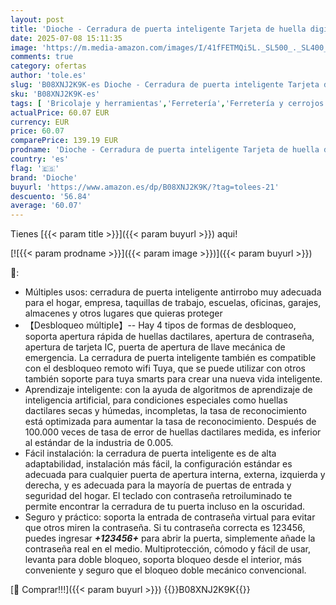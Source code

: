```yaml
---
layout: post
title: 'Dioche - Cerradura de puerta inteligente Tarjeta de huella digital Llaves de contraseña Desbloqueo Seguridad impermeable Cerradura antirrobo Manija electrónica Wifi con panel táctil retroiluminado para Tuya'
date: 2025-07-08 15:11:35
image: 'https://m.media-amazon.com/images/I/41fFETMQi5L._SL500_._SL400_.jpg'
comments: true
category: ofertas
author: 'tole.es'
slug: 'B08XNJ2K9K-es Dioche - Cerradura de puerta inteligente Tarjeta de huella...'
sku: 'B08XNJ2K9K-es'
tags: [ 'Bricolaje y herramientas','Ferretería','Ferretería y cerrojos para puertas','Pestillos para puertas','dioche','tuya','🇪🇸', ]
actualPrice: 60.07 EUR
currency: EUR
price: 60.07
comparePrice: 139.19 EUR
prodname: 'Dioche - Cerradura de puerta inteligente Tarjeta de huella digital Llaves de contraseña Desbloqueo Seguridad impermeable Cerradura antirrobo Manija electrónica Wifi con panel táctil retroiluminado para Tuya'
country: 'es'
flag: '🇪🇸'
brand: 'Dioche'
buyurl: 'https://www.amazon.es/dp/B08XNJ2K9K/?tag=tolees-21'
descuento: '56.84'
average: '60.07'
---
```


Tienes [{{< param title >}}]({{< param buyurl >}}) aqui!

[![{{< param prodname >}}]({{< param image >}})]({{< param buyurl >}})

🔎:

- Múltiples usos: cerradura de puerta inteligente antirrobo muy adecuada para el hogar, empresa, taquillas de trabajo, escuelas, oficinas, garajes, almacenes y otros lugares que quieras proteger
- 【Desbloqueo múltiple】-- Hay 4 tipos de formas de desbloqueo, soporta apertura rápida de huellas dactilares, apertura de contraseña, apertura de tarjeta IC, puerta de apertura de llave mecánica de emergencia. La cerradura de puerta inteligente también es compatible con el desbloqueo remoto wifi Tuya, que se puede utilizar con otros también soporte para tuya smarts para crear una nueva vida inteligente.
- Aprendizaje inteligente: con la ayuda de algoritmos de aprendizaje de inteligencia artificial, para condiciones especiales como huellas dactilares secas y húmedas, incompletas, la tasa de reconocimiento está optimizada para aumentar la tasa de reconocimiento. Después de 100.000 veces de tasa de error de huellas dactilares medida, es inferior al estándar de la industria de 0.005.
- Fácil instalación: la cerradura de puerta inteligente es de alta adaptabilidad, instalación más fácil, la configuración estándar es adecuada para cualquier puerta de apertura interna, externa, izquierda y derecha, y es adecuada para la mayoría de puertas de entrada y seguridad del hogar. El teclado con contraseña retroiluminado te permite encontrar la cerradura de tu puerta incluso en la oscuridad.
- Seguro y práctico: soporta la entrada de contraseña virtual para evitar que otros miren la contraseña. Si tu contraseña correcta es 123456, puedes ingresar ***+123456+*** para abrir la puerta, simplemente añade la contraseña real en el medio. Multiprotección, cómodo y fácil de usar, levanta para doble bloqueo, soporta bloqueo desde el interior, más conveniente y seguro que el bloqueo doble mecánico convencional.

[🛒 Comprar!!!]({{< param buyurl >}})
{{<world>}}B08XNJ2K9K{{</world>}}
